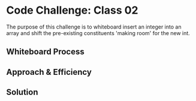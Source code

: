 # Code Challenge: Class 02

The purpose of this challenge is to whiteboard insert an integer into an array and shift the pre-existing constituents 'making room' for the new int. 

## Whiteboard Process
<!-- Embedded whiteboard image -->

## Approach & Efficiency
<!-- What approach did you take? Why? What is the Big O space/time for this approach? -->

## Solution
<!-- Show how to run your code, and examples of it in action -->
